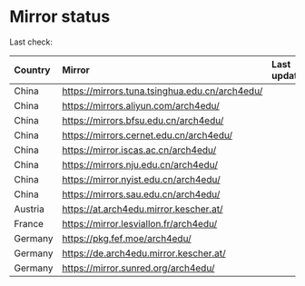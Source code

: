 <script src="./time.js"></script>
# Mirror status
Last check: <script type="text/javascript">localize(1742920112.1563604);</script>

|Country|Mirror|Last update|
|:------|:-----|:----------|
|China|https://mirrors.tuna.tsinghua.edu.cn/arch4edu/|<script type="text/javascript">localize(1742885206);</script>|
|China|https://mirrors.aliyun.com/arch4edu/|<script type="text/javascript">localize(1742885206);</script>|
|China|https://mirrors.bfsu.edu.cn/arch4edu/|<script type="text/javascript">localize(1742885206);</script>|
|China|https://mirrors.cernet.edu.cn/arch4edu/|<script type="text/javascript">localize(1742885206);</script>|
|China|https://mirror.iscas.ac.cn/arch4edu/|<script type="text/javascript">localize(1742885206);</script>|
|China|https://mirrors.nju.edu.cn/arch4edu/|<script type="text/javascript">localize(1742798617);</script>|
|China|https://mirror.nyist.edu.cn/arch4edu/|<script type="text/javascript">localize(1742885206);</script>|
|China|https://mirrors.sau.edu.cn/arch4edu/|<script type="text/javascript">localize(1731653531);</script>|
|Austria|https://at.arch4edu.mirror.kescher.at/|<script type="text/javascript">localize(1742885206);</script>|
|France|https://mirror.lesviallon.fr/arch4edu/|<script type="text/javascript">localize(1742885206);</script>|
|Germany|https://pkg.fef.moe/arch4edu/|<script type="text/javascript">localize(1742885206);</script>|
|Germany|https://de.arch4edu.mirror.kescher.at/|<script type="text/javascript">localize(1742885206);</script>|
|Germany|https://mirror.sunred.org/arch4edu/|<script type="text/javascript">localize(1742885206);</script>|

<script src="./tablefilter/tablefilter.js"></script>
<script src="./table.js"></script>